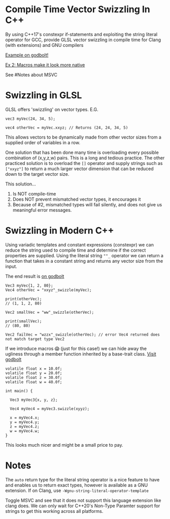 # Compile Time Vector Swizzling In C++
By using C++17's constexpr if-statements and exploiting the string literal operator for GCC, provide GLSL vector swizzling in compile time for Clang (with extensions) and GNU compilers

[Example on godbolt!](https://godbolt.org/z/ecxidZ)

[Ex 2: Macros make it look more native](https://godbolt.org/z/z45Ug8)

See #Notes about MSVC

# Swizzling in GLSL
GLSL offers 'swizzling' on vector types. E.G.

```
vec3 myVec(24, 34, 5);

vec4 otherVec = myVec.xxyz; // Returns (24, 24, 34, 5)
```

This allows vectors to be dynamically made from other vector sizes from a supplied order of variables in a row. 

One solution that has been done many time is overloading every possible combination of (x,y,z,w) pairs. This is a long and tedious practice.
The other practiced solution is to overload the `[]` operator and supply strings such as `["xxyz"]` to return a much larger vector dimension that can be reduced down to the target vector size.

This solution... 
1) Is NOT compile-time
2) Does NOT prevent mismatched vector types, it encourages it
3) Because of #2, mismatched types will fail silently, and does not give us meaningful error messages.

# Swizzling in Modern C++
Using variadic templates and constant expressions (constexpr) we can reduce the string used to compile time and determine if the correct properties are supplied.
Using the literal string `""_` operator we can return a function that takes in a constant string and returns any vector size from the input.

The end result is [on godbolt](https://godbolt.org/z/ecxidZ)

```
Vec3 myVec{1, 2, 80};
Vec4 otherVec = "xxyz"_swizzle(myVec);

print(otherVec);
// (1, 1, 2, 80)

Vec2 smallVec = "ww"_swizzle(otherVec);

print(smallVec);
// (80, 80)

Vec2 failVec = "wzzx"_swizzle(otherVec); // error Vec4 returned does not match target type Vec2
```

If we introduce macros 😱 (just for this case!) we can hide away the ugliness through a member function inherited by a base-trait class. [Visit godbolt](https://godbolt.org/z/z45Ug8)

```
volatile float x = 10.0f;
volatile float y = 20.0f;
volatile float z = 30.0f;
volatile float w = 40.0f;

int main() {

  Vec3 myVec3{x, y, z};

  Vec4 myVec4 = myVec3.swizzle(xyyz);

  x = myVec4.x;
  y = myVec4.y;
  z = myVec4.z;
  w = myVec4.w;
}
```

This looks much nicer and might be a small price to pay.

# Notes
The `auto` return type for the literal string operator is a nice feature to have and enables us to return exact types, however is available as a GNU extension. If on Clang, use `-Wgnu-string-literal-operator-template`

Toggle MSVC and see that it does not support this language extension like clang does. We can only wait for C++20's Non-Type Paramter support for strings to get this working across all platforms.
